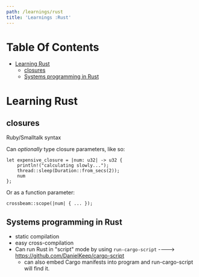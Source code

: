 ```yaml
---
path: /learnings/rust
title: 'Learnings :Rust'
---
```

# Table Of Contents

<!-- toc -->

- [Learning Rust](#learning-rust)
  * [closures](#closures)
  * [Systems programming in Rust](#systems-programming-in-rust)

<!-- tocstop -->

# Learning Rust

## closures

Ruby/Smalltalk syntax

Can *optionally* type closure parameters, like so:

	let expensive_closure = |num: u32| -> u32 {
	    println!("calculating slowly...");
	    thread::sleep(Duration::from_secs(2));
	    num
	};

Or as a function parameter:

	crossbeam::scope(|num| { ... });

## Systems programming in Rust

  * static compilation
  * easy cross-compilation
  * Can run Rust in "script" mode by using `run-cargo-script` ----> https://github.com/DanielKeep/cargo-script
     - can also embed Cargo manifests into program and run-cargo-script will find it.
